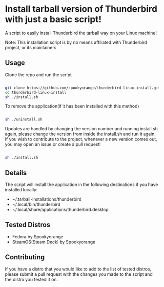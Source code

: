 # Install tarball version of Thunderbird with just a basic script!

A script to easily install Thunderbird the tarball way on your Linux machine!

Note: This installation script is by no means affiliated with Thunderbird project, or its maintainers.

## Usage

Clone the repo and run the script
```bash

git clone https://github.com/spookyorange/thunderbird-linux-install.git
cd thunderbird-linux-install
sh ./install.sh

```

To remove the application(if it has been installed with this method)
```bash

sh ./uninstall.sh

```

Updates are handled by changing the version number and running install.sh again, please change the version from inside the install.sh and run it again. If you wish to contribute to the project, whenever a new version comes out, you may open an issue or create a pull request!

```bash

sh ./install.sh

```

## Details

The script will install the application in the following destinations if you have installed locally:

- ~/.tarball-installations/thunderbird
- ~/.local/bin/thunderbird
- ~/.local/share/applications/thunderbird.desktop

## Tested Distros

- Fedora by Spookyorange
- SteamOS(Steam Deck) by Spookyorange

## Contributing

If you have a distro that you would like to add to the list of tested distros, please submit a pull request with the changes you made to the script and the distro you tested it on.
